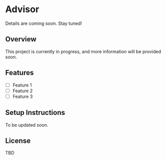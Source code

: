 # Advisor

Details are coming soon. Stay tuned!

## Overview

This project is currently in progress, and more information will be provided soon.

## Features

- [ ] Feature 1
- [ ] Feature 2
- [ ] Feature 3

## Setup Instructions

To be updated soon.

## License

TBD
